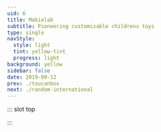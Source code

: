 ```yaml
---
uid: 6
title: Makielab
subtitle: Pioneering customisable childrens toys
type: single
navStyle:
  style: light
  tint: yellow-tint
  progress: light
background: yellow
sidebar: false
date: 2019-09-12
prev: ./toucanbox
next: ./random-international
---
```


::: slot top

<Stage-ProjectStage :noise="true" :fadeless="true" ctaLabel="none" ctaUrl="#"
description="Wesen is an experiment in turning customers into creators and building a digital product end-to-end. It enables anyone to customise a pendant necklace, which can be bespoke manufactured by a blend of traditional and modern techniques.">

<template v-slot:visual-background>
  <Heros-BeadsHero :noise="true"/>
</template>

</Stage-ProjectStage>

:::



<Content-ContextSection :box="true">

<template v-slot:main>

## Context

Vestibulum ac ultrices velit, in porttitor diam. Cras pellentesque dui sed neque pulvinar, in semper turpis rhoncus. Ut ac malesuada nisl. Cras nisi augue, auctor a justo eu, vulputate laoreet ipsum. Vivamus est ante, pellentesque vitae ultrices eu, accumsan ut nisl. Suspendisse ex metus, eleifend vel elit ut, mattis placerat velit. Suspendisse at condimentum neque. Nulla facilisi. Proin volutpat in purus a lobortis. Praesent nec purus eu metus volutpat placerat a eu sapien. Quisque eu sapien ut quam venenatis convallis. Vestibulum porta aliquam elit et fringilla. Etiam semper iaculis massa, sit amet fringilla lorem lacinia nec.

Proin velit neque, ornare nec luctus at, sollicitudin a erat. Nunc consectetur tortor in nibh vulputate viverra. Integer fringilla orci enim, non efficitur erat elementum vel. Quisque sollicitudin risus sed pretium auctor. Quisque sit amet fermentum nibh. Proin tristique neque vitae ipsum malesuada, ac feugiat justo suscipit. Pellentesque euismod sodales ipsum in mattis. [Sprint - pre Makielab](/extra/sprint)

</template>

<template v-slot:side>

**Reading time**
12 minutes

**Team composition**
CTO, product designer, two full-stack developers

</template>

</Content-ContextSection>




<Content-ImageFrames-MainImageSection url="https://bulma.io/images/placeholders/640x360.png" alt="placeholder" :aside="true" :content="true">

<template v-slot:content>

## Makies

<p class="subtitle">
  Fusce ac nunc posuere, tristique nibh at, lacinia nunc. Duis eget fringilla enim. Sed elementum elementum tincidunt.
</p>

In dui odio, posuere eget tristique in, pellentesque nec dolor. Vestibulum quis metus purus. Fusce varius rhoncus enim sit amet semper. Maecenas non nunc id justo vehicula ultricies vestibulum eget ex. Integer mattis faucibus nunc, ut tristique magna bibendum sit amet.

</template>

<template v-slot:aside>

<figure class="image is-square">
  <img class="lazyload" data-src="https://bulma.io/images/placeholders/480x480.png" alt="#">
</figure>


</template>

</Content-ImageFrames-MainImageSection>



<Content-ImageFrames-SquareImagesRow padding="is-large" :content="true" :images="[
{ url:'https://bulma.io/images/placeholders/480x480.png', alt:'square test 1', caption:'Square image caption 1', slot:'slot1', iframe:false },
{ url:'https://bulma.io/images/placeholders/480x480.png', alt:'square test 2', caption:'Square image caption 2', slot:'slot2', iframe:false },
{ url:'https://bulma.io/images/placeholders/480x480.png', alt:'square test 3', caption:'Square image caption 3', slot:'slot3', iframe:false },
]">

<template slot="content">

## Disney Infinite Me

Lorem ipsum dolor sit amet, consectetur adipiscing elit. Praesent fermentum mauris in odio tempor, vitae tempus ante condimentum. Maecenas id nibh libero. Vivamus tristique elit eu dui mollis elementum.

</template>

<template slot="slot1">

Vivamus sit amet semper felis. Maecenas non eros non turpis consectetur accumsan ac eget quam. Nam a sapien diam. Mauris blandit.

</template>

<template slot="slot2">

Fusce ac nunc posuere, tristique nibh at, lacinia nunc. Duis eget fringilla enim. Sed elementum elementum tincidunt.

</template>

<template slot="slot3">

Maecenas sed nibh eleifend, congue felis et, malesuada eros. Nullam a metus quis eros pretium hendrerit ut a turpis.

</template>

</Content-ImageFrames-SquareImagesRow>
